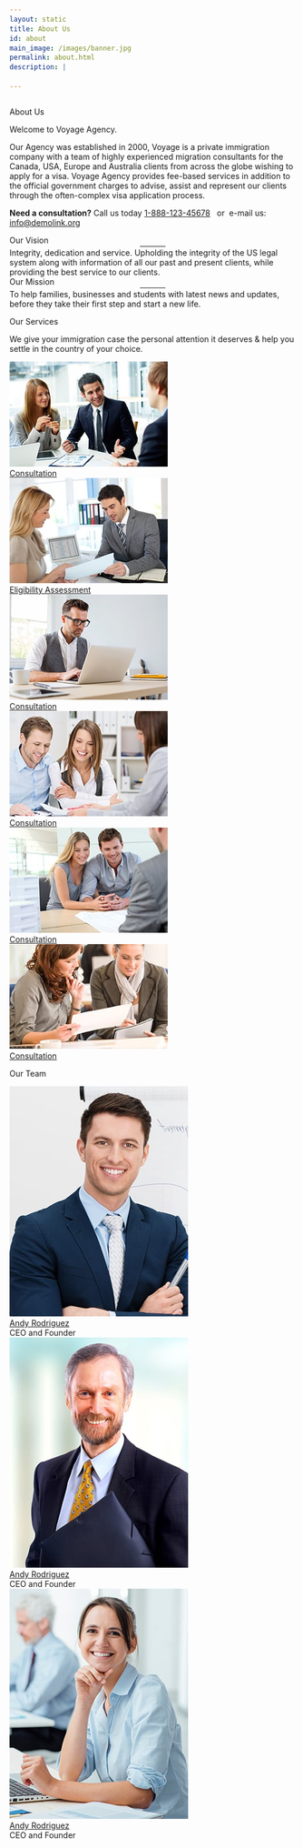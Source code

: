 ```yaml
---
layout: static
title: About Us
id: about
main_image: /images/banner.jpg
permalink: about.html
description: |
 
---
```

<div class="ui vertical stripe about_sec" >
    <div class="ui container">
        <div class="ui grid center-aligned stackable ">
                <div class=" ten wide computer column sixteen wide mobile">
                    <div class="ui segment p_50 theme_bg_green white">
                            <p class="section_heading mb_20 theme_green white">About Us</p>
                            <p class="p_20 mb_30 white">Welcome to Voyage Agency.</p>
                            <p class="p_16 mb_30 white">
                                    Our Agency  was established in 2000, Voyage is a private immigration company
                                      with a team of highly experienced migration consultants for the Canada, USA,
                                      Europe and Australia clients from across the globe wishing to apply for a visa.
                                        Voyage Agency provides fee-based services in addition to the official government 
                                        charges to advise, assist and represent our clients through the often-complex visa 
                                        application process.
                            </p>
                            <p class="p_26 need_help white">
                                    <span class="moto-color5_5"><strong>Need a consultation?</strong> Call us today </span>
                                    <a data-action="call" href="tel:1234567890">1-888-123-45678</a>
                                    <span class="moto-color5_5">&nbsp; or&nbsp; e-mail us: </span>
                                    <a data-action="mail"  href="mailto:info@demolink.org">info@demolink.org</a>
                            </p>
                    </div>
                </div>
        </div>
    </div>
</div>
 <div class="ui vertical stripe pad_140 theme_bg_green  statistic_sec" >
    <div class="ui container">
        <div class="ui grid center-aligned stackable ">
                <div class="eight wide computer column four wide tablet sixteen wide mobile center aligned">
                        <div class="ui statistic ">
                            <div class="value white">
                                Our Vision
                            </div>
                            <div class="mb_20 mt_20">
                                    <hr class="moto-widget-divider-line" style="max-width:100%;width:45px; margin:0 auto; border:2px solid #fff;">
                            </div>
                            <div class="text_center white p_16">
                                   Integrity, dedication and service. Upholding the integrity of the US legal system along with information of all our past and present clients, while providing the best service to our clients.
                            </div>
                        </div>
                </div>
                <div class="eight wide computer column four wide tablet sixteen wide mobile center aligned">
                        <div class="ui statistic ">
                            <div class="value white">
                                 Our Mission
                            </div>
                            <div class="mb_20 mt_20">
                                    <hr class="moto-widget-divider-line" style="max-width:100%;width:45px; margin:0 auto; border:2px solid #fff;">
                            </div>
                            <div class="text_center white p_16">
                                    To help families, businesses and students with latest news and updates, before they take their first step and start a new life.
                            </div>
                        </div>
                </div>
        </div>
    </div>
</div>
<div class="ui vertical stripe pad_140 our_services" >
    <div class="ui container">
        <div class="ui grid center-aligned stackable">
                <div class="four wide computer column sixteen wide mobile">
                            <p class="section_heading mb_30 theme_green">Our Services</p>
                            <p class="p_16 mb_30">We give your immigration case the personal attention it deserves & help you settle in the country of your choice.
                                </p>
                </div>
                <div class="sixteen wide mobile twelve wide computer column">
                    <div class="ui grid three column row stackable column">
                        <div class="column">
                                <div class="ui image">
                                        <img src="images/services1.jpg">
                                </div>
                                <a href="#" class="button_style2 theme_bg_yellow">Consultation</a>
                        </div>
                        <div class="column">
                                <div class="ui image">
                                        <img src="images/services2.jpg">
                                </div>
                                <a href="#" class="button_style2 theme_bg_yellow">Eligibility Assessment</a>
                        </div>
                        <div class="column">
                                <div class="ui image">
                                        <img src="images/services3.jpg">
                                </div>
                                <a href="#" class="button_style2 theme_bg_yellow">Consultation</a>
                        </div>
                        <div class="column">
                                <div class="ui image">
                                        <img src="images/services4.jpg">
                                </div>
                                <a href="#" class="button_style2 theme_bg_yellow">Consultation</a>
                        </div>
                        <div class="column">
                                <div class="ui image">
                                        <img src="images/services5.jpg">
                                </div>
                                <a href="#" class="button_style2 theme_bg_yellow">Consultation</a>
                        </div>
                        <div class="column">
                                <div class="ui image">
                                        <img src="images/services6.jpg">
                                </div>
                                <a href="#" class="button_style2 theme_bg_yellow">Consultation</a>
                        </div>
                    </div>
                </div>
        </div>
    </div>
</div>
<div class="ui vertical stripe pad_140 client_say gray_bg" >
        <div class="ui container">
                <p class="section_heading mb_40 theme_green text_center">Our Team</p>
                <div class="ui grid three column row stackable centered aligned">
                    <div class="column">
                        <div class="ui link">
                            <div class=" m-0-auto">
                                <div class="mb_20">
                                    <img class="ui centered image" src="images/about-team1.jpg">
                                </div>
                                <div class="text_center mt_20 wrap-div">
                                    <div class="p_20 mb_20"><a class="theme_green" href="#">Andy Rodriguez</a></div>
                                    <div class="p_16 mb_20">
                                            CEO and Founder
                                    </div>
                                </div>
                            </div>
                        </div>
                    </div>
                    <div class="column">
                        <div class="ui link">
                            <div class=" m-0-auto">
                                <div class="mb_20">
                                    <img class="ui centered image" src="images/about-team2.jpg">
                                </div>
                                <div class="text_center mt_20 wrap-div">
                                    <div class="p_20 mb_20"><a class="theme_green" href="#">Andy Rodriguez</a></div>
                                    <div class="p_16 mb_20">
                                            CEO and Founder
                                    </div>
                                </div>
                            </div>
                        </div>
                    </div>
                    <div class="column">
                        <div class="ui link">
                            <div class=" m-0-auto">
                                <div class="mb_20">
                                    <img class="ui centered image" src="images/about-team3.jpg">
                                </div>
                                <div class="text_center mt_20 wrap-div">
                                    <div class="p_20 mb_20"><a class="theme_green" href="#">Andy Rodriguez</a></div>
                                    <div class="p_16 mb_20">
                                            CEO and Founder
                                    </div>
                                </div>
                            </div>
                        </div>
                    </div>
                </div>
        </div>
</div>